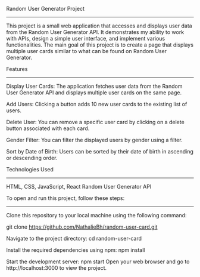 Random User Generator Project

---

This project is a small web application that accesses and displays user data from the Random User Generator API. It demonstrates my ability to work with APIs, design a simple user interface, and implement various functionalities. The main goal of this project is to create a page that displays multiple user cards similar to what can be found on Random User Generator.

Features

---

Display User Cards: The application fetches user data from the Random User Generator API and displays multiple user cards on the same page.

Add Users: Clicking a button adds 10 new user cards to the existing list of users.

Delete User: You can remove a specific user card by clicking on a delete button associated with each card.

Gender Filter: You can filter the displayed users by gender using a filter.

Sort by Date of Birth: Users can be sorted by their date of birth in ascending or descending order.

Technologies Used

---

HTML, CSS, JavaScript, React
Random User Generator API

<!-- Additional Notes
The design of the user cards and overall styling can be further improved. This project focuses more on functionality and less on design.
This project was designed to be completed in a few hours, and it may not be perfect or fully polished. -->

To open and run this project, follow these steps:

---

Clone this repository to your local machine using the following command:

git clone <https://github.com/NathalieBh/random-user-card.git>

Navigate to the project directory:
cd random-user-card

Install the required dependencies using npm:
npm install

Start the development server:
npm start
Open your web browser and go to http://localhost:3000 to view the project.
